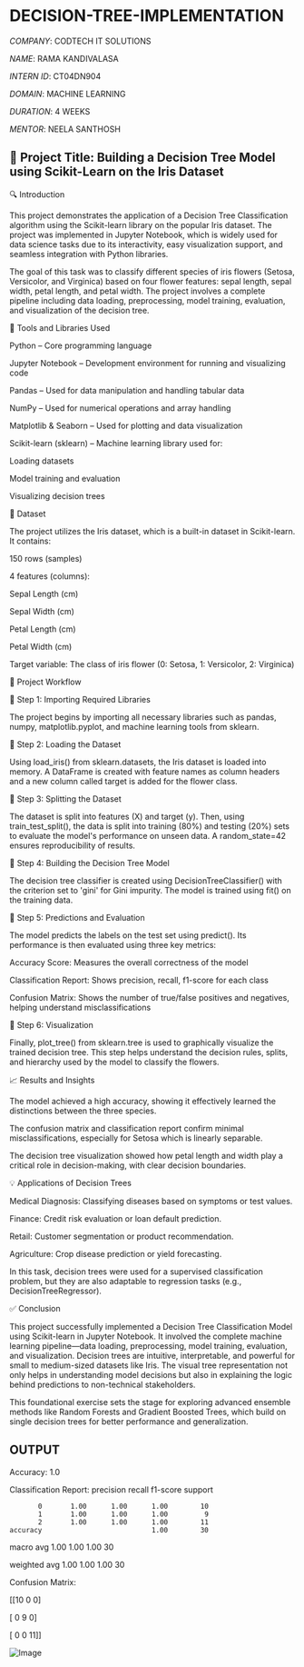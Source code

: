 # DECISION-TREE-IMPLEMENTATION

*COMPANY*: CODTECH IT SOLUTIONS

*NAME*: RAMA KANDIVALASA 

*INTERN ID*: CT04DN904

*DOMAIN*: MACHINE LEARNING 

*DURATION*: 4 WEEKS

*MENTOR*: NEELA SANTHOSH

## 📌 Project Title: Building a Decision Tree Model using Scikit-Learn on the Iris Dataset
🔍 Introduction

This project demonstrates the application of a Decision Tree Classification algorithm using the Scikit-learn library on the popular Iris dataset. The project was implemented in Jupyter Notebook, which is widely used for data science tasks due to its interactivity, easy visualization support, and seamless integration with Python libraries.

The goal of this task was to classify different species of iris flowers (Setosa, Versicolor, and Virginica) based on four flower features: sepal length, sepal width, petal length, and petal width. The project involves a complete pipeline including data loading, preprocessing, model training, evaluation, and visualization of the decision tree.

🔧 Tools and Libraries Used

Python – Core programming language

Jupyter Notebook – Development environment for running and visualizing code

Pandas – Used for data manipulation and handling tabular data

NumPy – Used for numerical operations and array handling

Matplotlib & Seaborn – Used for plotting and data visualization

Scikit-learn (sklearn) – Machine learning library used for:

Loading datasets

Model training and evaluation

Visualizing decision trees

📂 Dataset

The project utilizes the Iris dataset, which is a built-in dataset in Scikit-learn. It contains:

150 rows (samples)

4 features (columns):

Sepal Length (cm)

Sepal Width (cm)

Petal Length (cm)

Petal Width (cm)

Target variable: The class of iris flower (0: Setosa, 1: Versicolor, 2: Virginica)

🔄 Project Workflow

📌 Step 1: Importing Required Libraries

The project begins by importing all necessary libraries such as pandas, numpy, matplotlib.pyplot, and machine learning tools from sklearn.

📌 Step 2: Loading the Dataset

Using load_iris() from sklearn.datasets, the Iris dataset is loaded into memory. A DataFrame is created with feature names as column headers and a new column called target is added for the flower class.

📌 Step 3: Splitting the Dataset

The dataset is split into features (X) and target (y). Then, using train_test_split(), the data is split into training (80%) and testing (20%) sets to evaluate the model's performance on unseen data. A random_state=42 ensures reproducibility of results.

📌 Step 4: Building the Decision Tree Model

The decision tree classifier is created using DecisionTreeClassifier() with the criterion set to 'gini' for Gini impurity. The model is trained using fit() on the training data.

📌 Step 5: Predictions and Evaluation

The model predicts the labels on the test set using predict(). Its performance is then evaluated using three key metrics:

Accuracy Score: Measures the overall correctness of the model

Classification Report: Shows precision, recall, f1-score for each class

Confusion Matrix: Shows the number of true/false positives and negatives, helping understand misclassifications

📌 Step 6: Visualization

Finally, plot_tree() from sklearn.tree is used to graphically visualize the trained decision tree. This step helps understand the decision rules, splits, and hierarchy used by the model to classify the flowers.

📈 Results and Insights

The model achieved a high accuracy, showing it effectively learned the distinctions between the three species.

The confusion matrix and classification report confirm minimal misclassifications, especially for Setosa which is linearly separable.

The decision tree visualization showed how petal length and width play a critical role in decision-making, with clear decision boundaries.

💡 Applications of Decision Trees

Medical Diagnosis: Classifying diseases based on symptoms or test values.

Finance: Credit risk evaluation or loan default prediction.

Retail: Customer segmentation or product recommendation.

Agriculture: Crop disease prediction or yield forecasting.

In this task, decision trees were used for a supervised classification problem, but they are also adaptable to regression tasks (e.g., DecisionTreeRegressor).

✅ Conclusion

This project successfully implemented a Decision Tree Classification Model using Scikit-learn in Jupyter Notebook. It involved the complete machine learning pipeline—data loading, preprocessing, model training, evaluation, and visualization. Decision trees are intuitive, interpretable, and powerful for small to medium-sized datasets like Iris. The visual tree representation not only helps in understanding model decisions but also in explaining the logic behind predictions to non-technical stakeholders.

This foundational exercise sets the stage for exploring advanced ensemble methods like Random Forests and Gradient Boosted Trees, which build on single decision trees for better performance and generalization.

## OUTPUT
Accuracy: 1.0

Classification Report:
               precision    recall  f1-score   support

           0       1.00      1.00      1.00        10
           1       1.00      1.00      1.00         9
           2       1.00      1.00      1.00        11         
    accuracy                           1.00        30 
   macro avg       1.00      1.00      1.00        30
   
weighted avg       1.00      1.00      1.00        30


Confusion Matrix:

 [[10  0  0]
 
 [ 0  9  0]
 
 [ 0  0 11]]
 
![Image](https://github.com/user-attachments/assets/e568ce04-2587-4a10-963c-6fc7ded39a37)
